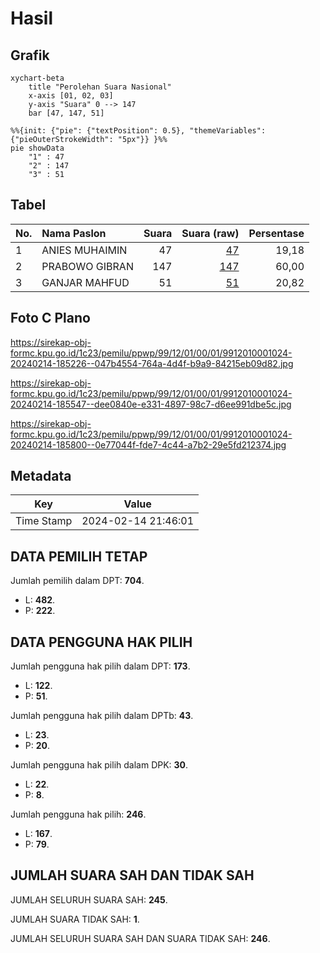 # Hasil

## Grafik

```mermaid
xychart-beta
    title "Perolehan Suara Nasional"
    x-axis [01, 02, 03]
    y-axis "Suara" 0 --> 147
    bar [47, 147, 51]
```

```mermaid
%%{init: {"pie": {"textPosition": 0.5}, "themeVariables": {"pieOuterStrokeWidth": "5px"}} }%%
pie showData
    "1" : 47
    "2" : 147
    "3" : 51
```

## Tabel

| No. | Nama Paslon    | Suara | Suara (raw) | Persentase |
|:--- |:-------------- | -----:| -----------:| ----------:|
| 1   | ANIES MUHAIMIN | 47    | [47][p-1]   | 19,18      |
| 2   | PRABOWO GIBRAN | 147   | [147][p-2]  | 60,00      |
| 3   | GANJAR MAHFUD  | 51    | [51][p-3]   | 20,82      |


[p-1]: https://github.com/gigit-pemilu/pemilu-2024/blob/main/pilpres/hitung-suara/sub/99-luar-negeri/sub/12-bandar-seri-begawan-brunei-darussalam/sub/01-bandar-seri-begawan-brunei-darussalam/sub/0001-bandar-seri-begawan-brunei-darussalam/sub/024-tps-023/sub/paslon-1.txt
[p-2]: https://github.com/gigit-pemilu/pemilu-2024/blob/main/pilpres/hitung-suara/sub/99-luar-negeri/sub/12-bandar-seri-begawan-brunei-darussalam/sub/01-bandar-seri-begawan-brunei-darussalam/sub/0001-bandar-seri-begawan-brunei-darussalam/sub/024-tps-023/sub/paslon-2.txt
[p-3]: https://github.com/gigit-pemilu/pemilu-2024/blob/main/pilpres/hitung-suara/sub/99-luar-negeri/sub/12-bandar-seri-begawan-brunei-darussalam/sub/01-bandar-seri-begawan-brunei-darussalam/sub/0001-bandar-seri-begawan-brunei-darussalam/sub/024-tps-023/sub/paslon-3.txt

## Foto C Plano

https://sirekap-obj-formc.kpu.go.id/1c23/pemilu/ppwp/99/12/01/00/01/9912010001024-20240214-185226--047b4554-764a-4d4f-b9a9-84215eb09d82.jpg

https://sirekap-obj-formc.kpu.go.id/1c23/pemilu/ppwp/99/12/01/00/01/9912010001024-20240214-185547--dee0840e-e331-4897-98c7-d6ee991dbe5c.jpg

https://sirekap-obj-formc.kpu.go.id/1c23/pemilu/ppwp/99/12/01/00/01/9912010001024-20240214-185800--0e77044f-fde7-4c44-a7b2-29e5fd212374.jpg


## Metadata

| Key        | Value               |
| ---------- | ------------------- |
| Time Stamp | 2024-02-14 21:46:01 |


## DATA PEMILIH TETAP

Jumlah pemilih dalam DPT: **704**.
 * L: **482**.
 * P: **222**.

## DATA PENGGUNA HAK PILIH

Jumlah pengguna hak pilih dalam DPT: **173**.
 * L: **122**.
 * P: **51**.

Jumlah pengguna hak pilih dalam DPTb: **43**.
 * L: **23**.
 * P: **20**.

Jumlah pengguna hak pilih dalam DPK: **30**.
 * L: **22**.
 * P: **8**.

Jumlah pengguna hak pilih: **246**.
 * L: **167**.
 * P: **79**.

## JUMLAH SUARA SAH DAN TIDAK SAH

JUMLAH SELURUH SUARA SAH: **245**.

JUMLAH SUARA TIDAK SAH: **1**.

JUMLAH SELURUH SUARA SAH DAN SUARA TIDAK SAH: **246**.


